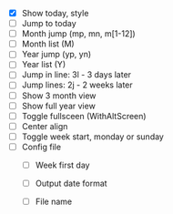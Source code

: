 - [x] Show today, style
- [ ] Jump to today
- [ ] Month jump (mp, mn, m[1-12]<cr>)
- [ ] Month list (M)
- [ ] Year jump (yp, yn)
- [ ] Year list (Y)
- [ ] Jump in line: 3l - 3 days later
- [ ] Jump lines: 2j - 2 weeks later
- [ ] Show 3 month view
- [ ] Show full year view
- [ ] Toggle fullsceen (WithAltScreen)
- [ ] Center align
- [ ] Toggle week start, monday or sunday
- [ ] Config file
    - [ ] Week first day
    - [ ] Output date format 
    - [ ] File name

